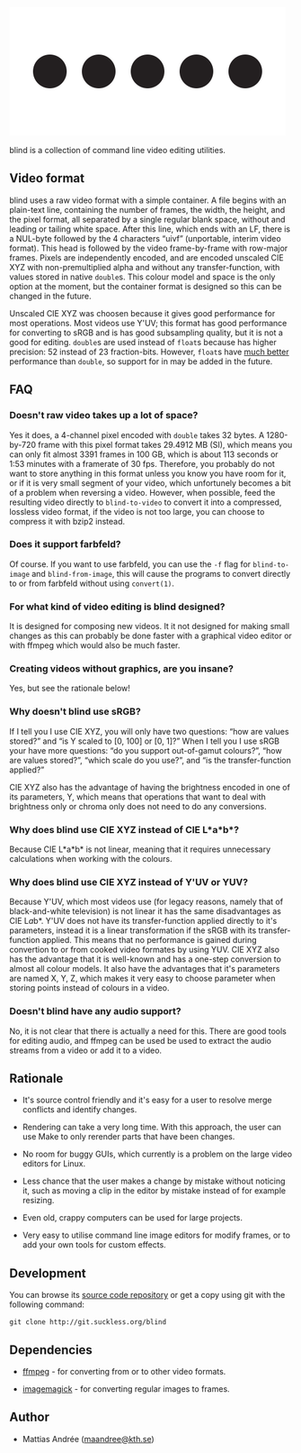 ![blind](blind.svg)

blind is a collection of command line video editing utilities.

Video format
------------

blind uses a raw video format with a simple container. A
file begins with an plain-text line, containing the
number of frames, the width, the height, and the pixel
format, all separated by a single regular blank space,
without and leading or tailing white space. After this
line, which ends with an LF, there is a NUL-byte
followed by the 4 characters “uivf” (unportable, interim
video format). This head is followed by the video
frame-by-frame with row-major frames. Pixels are
independently encoded, and are encoded unscaled CIE XYZ
with non-premultiplied alpha and without any
transfer-function, with values stored in native `double`s.
This colour model and space is the only option at the
moment, but the container format is designed so this can
be changed in the future.

Unscaled CIE XYZ was choosen because it gives good
performance for most operations. Most videos use Y'UV;
this format has good performance for converting to sRGB
and is has good subsampling quality, but it is not a
good for editing. `double`s are used instead of `float`s
because has higher precision: 52 instead of 23
fraction-bits. However, `float`s have
[much better](http://www.tomshardware.com/reviews/geforce-gtx-titan-gk110-review,3438-3.html)
performance than `double`, so support for in may be
added in the future.

FAQ
---

### Doesn't raw video takes up a lot of space?

Yes it does, a 4-channel pixel encoded with `double`
takes 32 bytes. A 1280-by-720 frame with this pixel format
takes 29.4912 MB (SI), which means you can only fit almost
3391 frames in 100 GB, which is about 113 seconds or 1:53
minutes with a framerate of 30 fps. Therefore, you
probably do not want to store anything in this format
unless you know you have room for it, or if it is very
small segment of your video, which unfortunely becomes a
bit of a problem when reversing a video. However, when
possible, feed the resulting video directly to
`blind-to-video` to convert it into a compressed,
lossless video format, if the video is not too large, you
can choose to compress it with bzip2 instead.

### Does it support farbfeld?

Of course. If you want to use farbfeld, you can use
the `-f` flag for `blind-to-image` and `blind-from-image`,
this will cause the programs to convert directly to
or from farbfeld without using `convert(1)`.

### For what kind of video editing is blind designed?

It is designed for composing new videos. It it not
designed for making small changes as this can probably
be done faster with a graphical video editor or with
ffmpeg which would also be much faster.

### Creating videos without graphics, are you insane?

Yes, but see the rationale below!

### Why doesn't blind use sRGB?

If I tell you I use CIE XYZ, you will only have two
questions: “how are values stored?” and “is Y scaled
to [0, 100] or [0, 1]?” When I tell you I use sRGB
your have more questions: “do you support out-of-gamut
colours?”, “how are values stored?”, “which scale
do you use?”, and “is the transfer-function applied?”

CIE XYZ also has the advantage of having the brightness
encoded in one of its parameters, Y, which means that
operations that want to deal with brightness only or
chroma only does not need to do any conversions.

### Why does blind use CIE XYZ instead of CIE L\*a\*b\*?

Because CIE L\*a\*b\* is not linear, meaning that it
requires unnecessary calculations when working with
the colours.

### Why does blind use CIE XYZ instead of Y'UV or YUV?

Because Y'UV, which most videos use (for legacy
reasons, namely that of black-and-white television)
is not linear it has the same disadvantages as
CIE L*a*b*. Y'UV does not have its transfer-function
applied directly to it's parameters, instead it is a
linear transformation if the sRGB with its
transfer-function applied. This means that no performance
is gained during convertion to or from cooked video
formates by using YUV. CIE XYZ also has the advantage
that it is well-known and has a one-step conversion
to almost all colour models. It also have the advantages
that it's parameters are named X, Y, Z, which makes it
very easy to choose parameter when storing points
instead of colours in a video.

### Doesn't blind have any audio support?

No, it is not clear that there is actually a need for
this. There are good tools for editing audio, and
ffmpeg can be used be used to extract the audio streams
from a video or add it to a video.

Rationale
---------

* It's source control friendly and it's easy for a user to
  resolve merge conflicts and identify changes.

* Rendering can take a very long time. With this approach,
  the user can use Make to only rerender parts that have
  been changes.

* No room for buggy GUIs, which currently is a problem on
  the large video editors for Linux.

* Less chance that the user makes a change by mistake
  without noticing it, such as moving a clip in the editor
  by mistake instead of for example resizing.

* Even old, crappy computers can be used for large projects.

* Very easy to utilise command line image editors for modify
  frames, or to add your own tools for custom effects.

Development
-----------

You can browse its [source code repository](http://git.suckless.org/blind)
or get a copy using git with the following command:

	git clone http://git.suckless.org/blind

Dependencies
------------

* [ffmpeg](https://www.ffmpeg.org/) - for converting from or to other video formats.

* [imagemagick](https://www.imagemagick.org/) - for converting regular images to frames.

Author
------

* Mattias Andrée (maandree@kth.se)

